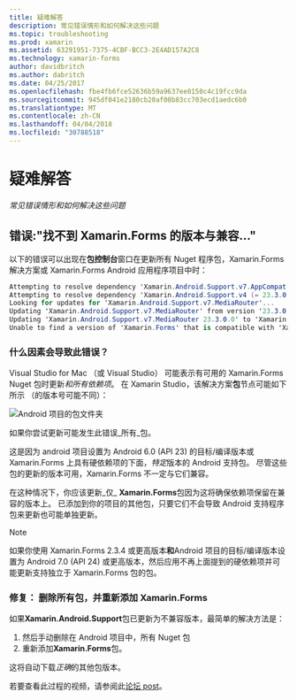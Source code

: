 ```yaml
---
title: 疑难解答
description: 常见错误情形和如何解决这些问题
ms.topic: troubleshooting
ms.prod: xamarin
ms.assetid: 63291951-7375-4CBF-BCC3-2E4AD157A2C8
ms.technology: xamarin-forms
author: davidbritch
ms.author: dabritch
ms.date: 04/25/2017
ms.openlocfilehash: fbe4fb6fce52636b59a9637ee0150c4c19fcc9da
ms.sourcegitcommit: 945df041e2180cb20af08b83cc703ecd1aedc6b0
ms.translationtype: MT
ms.contentlocale: zh-CN
ms.lasthandoff: 04/04/2018
ms.locfileid: "30788518"
---
```

# <a name="troubleshooting"></a>疑难解答

_常见错误情形和如何解决这些问题_

## <a name="error-unable-to-find-a-version-of-xamarinforms-compatible-with"></a>错误:"找不到 Xamarin.Forms 的版本与兼容..."

以下的错误可以出现在**包控制台**窗口在更新所有 Nuget 程序包，Xamarin.Forms 解决方案或 Xamarin.Forms Android 应用程序项目中时：

```csharp
Attempting to resolve dependency 'Xamarin.Android.Support.v7.AppCompat (= 23.3.0.0)'.
Attempting to resolve dependency 'Xamarin.Android.Support.v4 (= 23.3.0.0)'.
Looking for updates for 'Xamarin.Android.Support.v7.MediaRouter'...
Updating 'Xamarin.Android.Support.v7.MediaRouter' from version '23.3.0.0' to '23.3.1.0' in project 'Todo.Droid'.
Updating 'Xamarin.Android.Support.v7.MediaRouter 23.3.0.0' to 'Xamarin.Android.Support.v7.MediaRouter 23.3.1.0' failed.
Unable to find a version of 'Xamarin.Forms' that is compatible with 'Xamarin.Android.Support.v7.MediaRouter 23.3.0.0'.
```

### <a name="what-causes-this-error"></a>什么因素会导致此错误？

Visual Studio for Mac （或 Visual Studio） 可能表示有可用的 Xamarin.Forms Nuget 包时更新*和所有依赖项*。 在 Xamarin Studio，该解决方案**包**节点可能如下所示 （的版本号可能不同）：

![](images/updates-available.png "Android 项目的包文件夹")

如果你尝试更新可能发生此错误_所有_包。

这是因为 android 项目设置为 Android 6.0 (API 23) 的目标/编译版本或 Xamarin.Forms 上具有硬依赖项的下面，*特定*版本的 Android 支持包。 尽管这些包的更新的版本可用，Xamarin.Forms 不一定与它们兼容。

在这种情况下，你应该更新_仅_ **Xamarin.Forms**包因为这将确保依赖项保留在兼容的版本上。 已添加到你的项目的其他包，只要它们不会导致 Android 支持程序包来更新也可能单独更新。


> [!NOTE]
> 如果你使用 Xamarin.Forms 2.3.4 或更高版本**和**Android 项目的目标/编译版本设置为 Android 7.0 (API 24) 或更高版本，然后应用不再上面提到的硬依赖项并可能更新支持独立于 Xamarin.Forms 包的包。


### <a name="fix-remove-all-packages-and-re-add-xamarinforms"></a>修复： 删除所有包，并重新添加 Xamarin.Forms

如果**Xamarin.Android.Support**包已更新为不兼容版本，最简单的解决方法是：

1. 然后手动删除在 Android 项目中，所有 Nuget 包
2. 重新添加**Xamarin.Forms**包。

这将自动下载*正确*的其他包版本。

若要查看此过程的视频，请参阅此[论坛 post](https://forums.xamarin.com/discussion/comment/170012/#Comment_170012)。
